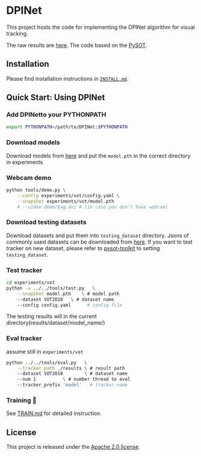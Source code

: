 # DPINet

This project hosts the code for implementing the DPINet algorithm for visual tracking. 

The raw results are [here](https://drive.google.com/file/d/164EIV3Zhu6kX7Yxs4hRQ25J9GAYmAM9j/view?usp=sharing). The code based on the [PySOT](https://github.com/STVIR/pysot).



## Installation

Please find installation instructions in [`INSTALL.md`](INSTALL.md).

## Quick Start: Using DPINet

### Add DPINetto your PYTHONPATH

```bash
export PYTHONPATH=/path/to/DPINet:$PYTHONPATH
```

### Download models

Download models from [here]() and put the `model.pth` in the correct directory in experiments

### Webcam demo

```bash
python tools/demo.py \
    --config experiments/vot/config.yaml \
    --snapshot experiments/vot/model.pth
    # --video demo/bag.avi # (in case you don't have webcam)
```

### Download testing datasets

Download datasets and put them into `testing_dataset` directory. Jsons of commonly used datasets can be downloaded from [here](https://github.com/Giveupfree/SOTDrawRect/tree/main/SOT_eval). If you want to test tracker on new dataset, please refer to [pysot-toolkit](https://github.com/StrangerZhang/pysot-toolkit) to setting `testing_dataset`. 

### Test tracker

```bash
cd experiments/vot
python -u ../../tools/test.py 	\
	--snapshot model.pth 	\ # model path
	--dataset VOT2018 	\ # dataset name
	--config config.yaml	  # config file
```

The testing results will in the current directory(results/dataset/model_name/)

### Eval tracker

assume still in `experiments/vot`

``` bash
python ../../tools/eval.py 	 \
	--tracker_path ./results \ # result path
	--dataset VOT2018        \ # dataset name
	--num 1 		 \ # number thread to eval
	--tracker_prefix 'model'   # tracker_name
```

###  Training :wrench:

See [TRAIN.md](TRAIN.md) for detailed instruction.

## License

This project is released under the [Apache 2.0 license](LICENSE). 
